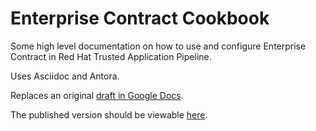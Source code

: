 Enterprise Contract Cookbook
============================

Some high level documentation on how to use and configure Enterprise Contract in
Red Hat Trusted Application Pipeline.

Uses Asciidoc and Antora.

Replaces an original [draft
in Google Docs](https://docs.google.com/document/d/1Co61T_ii4fPQBQl2Z_GYe1lDDAFJg2z1plpIcaFderk/edit).

The published version should be viewable
[here](https://enterprisecontract.dev/docs/user-guide/main/).
